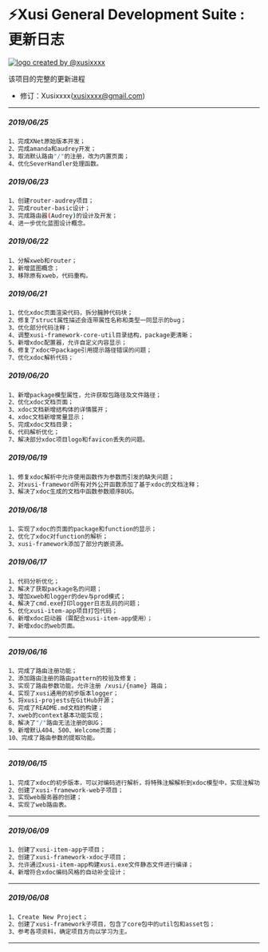 # ⚡️Xusi General Development Suite : 更新日志

 <a href="https://github.com/Xusixxxx/Xusi"><img align="center" style="margin-right:20px;" src="http://przimj0kd.bkt.clouddn.com/logo-framework.png?e=1560849204&token=KTrMT_fnULmylWtMq0WH4htHUN74vKGMcbY1X_j-:lxR5SHgwPSNZ0XPpfYGPJyO7-8g" title="logo created by @xusixxxx" /></a>

该项目的完整的更新进程
- 修订：Xusixxxx(xusixxxx@gmail.com)
****

##### 2019/06/25
```sh
1、完成XNet原始版本开发；
2、完成amanda和audrey开发；
3、取消默认路由"/"的注册，改为内置页面；
4、优化SeverHandler处理函数。
```

##### 2019/06/23
```sh
1、创建router-audrey项目；
2、完成router-basic设计；
3、完成路由器(Audrey)的设计及开发；
4、进一步优化蓝图设计概念。
```

##### 2019/06/22
```sh
1、分解xweb和router；
2、新增蓝图概念；
3、移除原有xweb，代码重构。
```

##### 2019/06/21
```sh
1、优化xdoc页面渲染代码，拆分臃肿代码块；
2、修复了struct属性描述会连带属性名称和类型一同显示的bug；
3、优化部分代码注释；
4、调整xusi-framework-core-util目录结构，package更清晰；
5、新增xdoc配置器，允许自定义内容显示；
6、修复了xdoc中package引用提示路径错误的问题；
7、优化xdoc解析代码；
```

##### 2019/06/20
```sh
1、新增package模型属性，允许获取包路径及文件路径；
2、优化xdoc文档页面；
3、xdoc文档新增结构体的详情展开；
4、xdoc文档新增常量显示；
5、完成xdoc文档目录；
6、代码解析优化；
7、解决部分xdoc项目logo和favicon丢失的问题。
```

##### 2019/06/19
```sh
1、修复xdoc解析中允许使用函数作为参数而引发的缺失问题；
2、对xusi-frameword所有对外公开函数添加了基于xdoc的文档注释；
3、解决了xdoc生成的文档中函数参数顺序BUG。
```

##### 2019/06/18
```sh
1、实现了xdoc的页面的package和function的显示；
2、优化了xdoc对function的解析；
3、xusi-framework添加了部分内嵌资源。
```

##### 2019/06/17
```sh
1、代码分析优化；
2、解决了获取package名的问题；
3、增加xweb和logger的dev与prod模式；
4、解决了cmd.exe打印logger日志乱码的问题；
5、优化xusi-item-app项目打包代码；
6、新增xdoc启动器（需配合xusi-item-app使用）；
7、新增xdoc的web页面。
```
****

##### 2019/06/16
```sh
1、完成了路由注册功能；
2、添加路由注册的路由pattern的校验及修复；
3、实现了路由参数功能，允许注册 /xusi/{name} 路由；
4、实现了xusi通用的初步版本logger；
5、将xusi-projests在GitHub开源；
6、完成了README.md文档的构建；
7、xweb的context基本功能实现；
8、解决了"/"路由无法注册的BUG；
9、新增默认404、500、Welcome页面；
10、完成了路由参数的提取功能。 
```
****

##### 2019/06/15
```sh
1、完成了xdoc的初步版本，可以对编码进行解析，将特殊注解解析到xdoc模型中，实现注解功能；
2、创建了xusi-framework-web子项目；
3、实现web服务器的创建；
4、实现了web路由表。
```
****

##### 2019/06/09
```sh
1、创建了xusi-item-app子项目；
2、创建了xusi-framework-xdoc子项目；
3、允许通过xusi-item-app构建xusi.exe文件静态文件进行编译；
4、新增符合xdoc编码风格的自动补全设计；
```
****

##### 2019/06/08
```sh
1、Create New Project；
2、创建了xusi-framework子项目，包含了core包中的util包和asset包；
3、参考各项资料，确定项目方向以学习为主。
```
****
